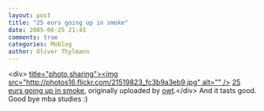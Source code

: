 ```yaml
---
layout: post
title: "25 eurs going up in smoke"
date: 2005-06-25 21:43
comments: true
categories: Moblog
author: Oliver Thylmann
---
```



&lt;div&gt;	[ title=&quot;photo sharing&quot;&gt;&lt;img src=&quot;http://photos16.flickr.com/21519823_fc3b9a3eb9.jpg&quot; alt=&quot;&quot; /&gt;](http://www.flickr.com/photos/oliver/21519823/)	[25 eurs going up in smoke](http://www.flickr.com/photos/oliver/21519823/), originally uploaded by [owt](http://www.flickr.com/people/oliver/).&lt;/div&gt;					And it tasts good. Good bye mba studies :)


